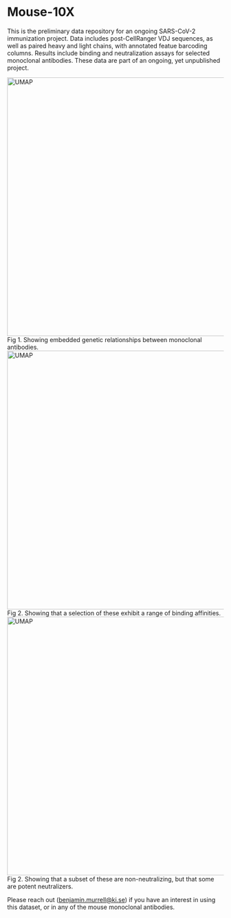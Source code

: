 # Mouse-10X

This is the preliminary data repository for an ongoing SARS-CoV-2 immunization project. Data includes post-CellRanger VDJ sequences, as well as paired heavy and light chains, with annotated featue barcoding columns. Results include binding and neutralization assays for selected monoclonal antibodies. These data are part of an ongoing, yet unpublished project.

<img width="600" alt="UMAP" src="https://user-images.githubusercontent.com/1152087/110464352-522bf780-80d3-11eb-812f-575fd6195019.png">
Fig 1. Showing embedded genetic relationships between monoclonal antibodies.
<img width="600" alt="UMAP" src="https://user-images.githubusercontent.com/1152087/110682736-91de0680-81db-11eb-95ee-e552e7051155.png">
Fig 2. Showing that a selection of these exhibit a range of binding affinities.
<img width="600" alt="UMAP" src="https://user-images.githubusercontent.com/1152087/110682813-aa4e2100-81db-11eb-93b5-c688d3df6e07.png">
Fig 2. Showing that a subset of these are non-neutralizing, but that some are potent neutralizers.  

Please reach out (benjamin.murrell@ki.se) if you have an interest in using this dataset, or in any of the mouse monoclonal antibodies.
